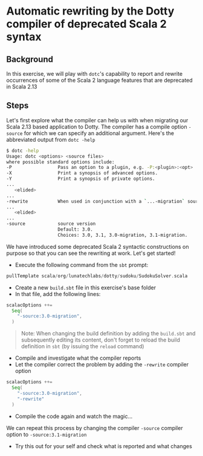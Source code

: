 # Automatic rewriting  by the Dotty compiler of deprecated Scala 2 syntax 

## Background

In this exercise, we will play with `dotc`'s capability to report and rewrite
occurrences of some of the Scala 2 language features that are deprecated in
Scala 2.13

## Steps

Let's first explore what the compiler can help us with when migrating our
Scala 2.13 based application to Dotty. The compiler has a compile option `-source`
for which we can specify an additional argument. Here's the abbreviated output
from `dotc -help`

```bash
$ dotc -help
Usage: dotc <options> <source files>
where possible standard options include:
-P                 Pass an option to a plugin, e.g. -P:<plugin>:<opt>
-X                 Print a synopsis of advanced options.
-Y                 Print a synopsis of private options.
...
   <elided>
...
-rewrite           When used in conjunction with a `...-migration` source version, rewrites sources to migrate to new version.
...
   <elided>
...
-source            source version
                   Default: 3.0.
                   Choices: 3.0, 3.1, 3.0-migration, 3.1-migration.
```

We have introduced some deprecated Scala 2 syntactic constructions on purpose so
that you can see the rewriting at work. Let's get started!

- Execute the following command from the `sbt` prompt:

```scala
pullTemplate scala/org/lunatechlabs/dotty/sudoku/SudokuSolver.scala
```

- Create a new `build.sbt` file in this exercise's base folder
- In that file, add the following lines:

```scala
scalacOptions ++=
  Seq(
    "-source:3.0-migration",
  )
```

> Note: When changing the build definition by adding the `build.sbt` and
  subsequently editing its content, don't forget to reload the build
  definition in `sbt` (by issuing the `reload` command)

- Compile and investigate what the compiler reports
- Let the compiler correct the problem by adding the `-rewrite` compiler option

```scala
scalacOptions ++=
  Seq(
    "-source:3.0-migration",
    "-rewrite"
  )
```

- Compile the code again and watch the magic...

We can repeat this process by changing the compiler `-source` compiler option
to `-source:3.1-migration`

- Try this out for your self and check what is reported and what changes
